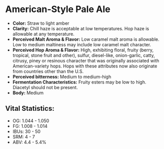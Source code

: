 # American-Style Pale Ale

- **Color:** Straw to light amber
- **Clarity:** Chill haze is acceptable at low temperatures. Hop haze is allowable at any temperature.
- **Perceived Malt Aroma & Flavor:** Low caramel malt aroma is allowable. Low to medium maltiness may include low caramel malt character.
- **Perceived Hop Aroma & Flavor:** High, exhibiting floral, fruity (berry, tropical, stone fruit and other), sulfur, diesel-like, onion-garlic, catty, citrusy, piney or resinous character that was originally associated with American-variety hops. Hops with these attributes now also originate from countries other than the U.S.
- **Perceived bitterness:** Medium to medium-high
- **Fermentation Characteristics:** Fruity esters may be low to high. Diacetyl should not be present.
- **Body:** Medium

## Vital Statistics:

- OG: 1.044 - 1.050
- FG: 1.008 - 1.014
- IBUs: 30 - 50
- SRM: 4 - 7
- ABV: 4.4 - 5.4% 
